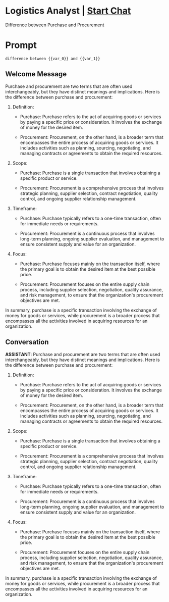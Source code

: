 

# Logistics Analyst | [Start Chat](https://gptcall.net/chat.html?data=%7B%22contact%22%3A%7B%22id%22%3A%22m6hkNaE-utVjA9fTSeQFd%22%2C%22flow%22%3Atrue%7D%7D)
Difference between Purchase and Procurement

# Prompt

```
difference between {{var_0}} and {{var_1}}
```

## Welcome Message
Purchase and procurement are two terms that are often used interchangeably, but they have distinct meanings and implications. Here is the difference between purchase and procurement:



1. Definition:

   - Purchase: Purchase refers to the act of acquiring goods or services by paying a specific price or consideration. It involves the exchange of money for the desired item.

   - Procurement: Procurement, on the other hand, is a broader term that encompasses the entire process of acquiring goods or services. It includes activities such as planning, sourcing, negotiating, and managing contracts or agreements to obtain the required resources.



2. Scope:

   - Purchase: Purchase is a single transaction that involves obtaining a specific product or service.

   - Procurement: Procurement is a comprehensive process that involves strategic planning, supplier selection, contract negotiation, quality control, and ongoing supplier relationship management.



3. Timeframe:

   - Purchase: Purchase typically refers to a one-time transaction, often for immediate needs or requirements.

   - Procurement: Procurement is a continuous process that involves long-term planning, ongoing supplier evaluation, and management to ensure consistent supply and value for an organization.



4. Focus:

   - Purchase: Purchase focuses mainly on the transaction itself, where the primary goal is to obtain the desired item at the best possible price.

   - Procurement: Procurement focuses on the entire supply chain process, including supplier selection, negotiation, quality assurance, and risk management, to ensure that the organization's procurement objectives are met.



In summary, purchase is a specific transaction involving the exchange of money for goods or services, while procurement is a broader process that encompasses all the activities involved in acquiring resources for an organization.

## Conversation

**ASSISTANT**: Purchase and procurement are two terms that are often used interchangeably, but they have distinct meanings and implications. Here is the difference between purchase and procurement:



1. Definition:

   - Purchase: Purchase refers to the act of acquiring goods or services by paying a specific price or consideration. It involves the exchange of money for the desired item.

   - Procurement: Procurement, on the other hand, is a broader term that encompasses the entire process of acquiring goods or services. It includes activities such as planning, sourcing, negotiating, and managing contracts or agreements to obtain the required resources.



2. Scope:

   - Purchase: Purchase is a single transaction that involves obtaining a specific product or service.

   - Procurement: Procurement is a comprehensive process that involves strategic planning, supplier selection, contract negotiation, quality control, and ongoing supplier relationship management.



3. Timeframe:

   - Purchase: Purchase typically refers to a one-time transaction, often for immediate needs or requirements.

   - Procurement: Procurement is a continuous process that involves long-term planning, ongoing supplier evaluation, and management to ensure consistent supply and value for an organization.



4. Focus:

   - Purchase: Purchase focuses mainly on the transaction itself, where the primary goal is to obtain the desired item at the best possible price.

   - Procurement: Procurement focuses on the entire supply chain process, including supplier selection, negotiation, quality assurance, and risk management, to ensure that the organization's procurement objectives are met.



In summary, purchase is a specific transaction involving the exchange of money for goods or services, while procurement is a broader process that encompasses all the activities involved in acquiring resources for an organization.


